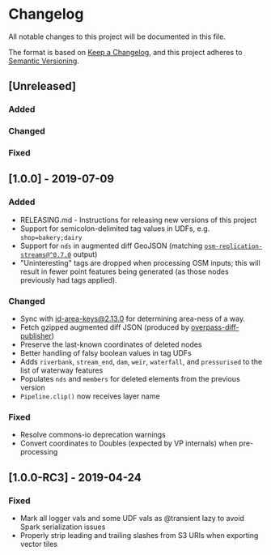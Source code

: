 # Changelog

All notable changes to this project will be documented in this file.

The format is based on [Keep a Changelog](https://keepachangelog.com/en/1.0.0/),
and this project adheres to [Semantic Versioning](https://semver.org/spec/v2.0.0.html).

## [Unreleased]

### Added

### Changed

### Fixed

## [1.0.0] - 2019-07-09

### Added

- RELEASING.md - Instructions for releasing new versions of this project
- Support for semicolon-delimited tag values in UDFs, e.g. `shop=bakery;dairy`
- Support for `nds` in augmented diff GeoJSON (matching
    [`osm-replication-streams@^0.7.0`](https://github.com/mojodna/osm-replication-streams/tree/v0.7.0)
    output)
- "Uninteresting" tags are dropped when processing OSM inputs; this will result
    in fewer point features being generated (as those nodes previously had tags
    applied).

### Changed

- Sync with [id-area-keys@2.13.0](https://github.com/osmlab/id-area-keys/blob/v2.13.0/areaKeys.json) for determining area-ness of a way.
- Fetch gzipped augmented diff JSON (produced by [overpass-diff-publisher](https://github.com/mojodna/overpass-diff-publisher))
- Preserve the last-known coordinates of deleted nodes
- Better handling of falsy boolean values in tag UDFs
- Adds `riverbank`, `stream_end`, `dam`, `weir`, `waterfall`, and `pressurised`
  to the list of waterway features
- Populates `nds` and `members` for deleted elements from the previous version
- `Pipeline.clip()` now receives layer name

### Fixed

- Resolve commons-io deprecation warnings
- Convert coordinates to Doubles (expected by VP internals) when pre-processing

## [1.0.0-RC3] - 2019-04-24

### Fixed

- Mark all logger vals and some UDF vals as @transient lazy to avoid Spark serialization issues
- Properly strip leading and trailing slashes from S3 URIs when exporting vector tiles
